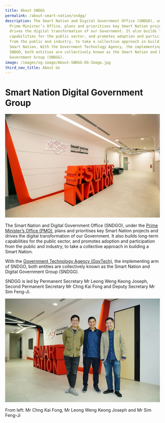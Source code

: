 ```yaml
---
title: About SNDGG
permalink: /about-smart-nation/sndgg/
description: The Smart Nation and Digital Government Office (SNDGO), under the
  Prime Minister’s Office, plans and prioritises key Smart Nation projects and
  drives the digital transformation of our Government. It also builds long-term
  capabilities for the public sector, and promotes adoption and participation
  from the public and industry, to take a collective approach in building a
  Smart Nation. With the Government Technology Agency, the implementing arm of
  SNDGO, both entities are collectively known as the Smart Nation and Digital
  Government Group (SNDGG).
image: /images/og-image/About-SNDGG-OG-Image.jpg
third_nav_title: About Us
---
```

# Smart Nation Digital Government Group

![Smart Nation and Digital Government Office (SNDGO)](/images/abt-smart-nation/SNDGO_Office_01.jpg)

The Smart Nation and Digital Government Office (SNDGO), under the <a href="https://www.pmo.gov.sg/" target="_blank">Prime Minister’s Office (PMO)</a>, plans and prioritises key Smart Nation projects and drives the digital transformation of our Government. It also builds long-term capabilities for the public sector, and promotes adoption and participation from the public and industry, to take a collective approach in building a Smart Nation.  
  
With the <a href="https://www.tech.gov.sg/" target="_blank">Government Technology Agency (GovTech)</a>, the implementing arm of SNDGO, both entities are collectively known as the Smart Nation and Digital Government Group (SNDGG). 

SNDGG is led by Permanent Secretary Mr Leong Weng Keong Joseph, Second Permanent Secretary Mr Chng Kai Fong and Deputy Secretary Mr Sim Feng-Ji.  

![From left: Mr Chng Kai Fong, Mr Leong Weng Keong Joseph & Mr Sim Feng-Ji](/images/abt-smart-nation/SNDGO_2PS_PS_DS.jpeg)

From left: Mr Chng Kai Fong, Mr Leong Weng Keong Joseph and Mr Sim Feng-Ji